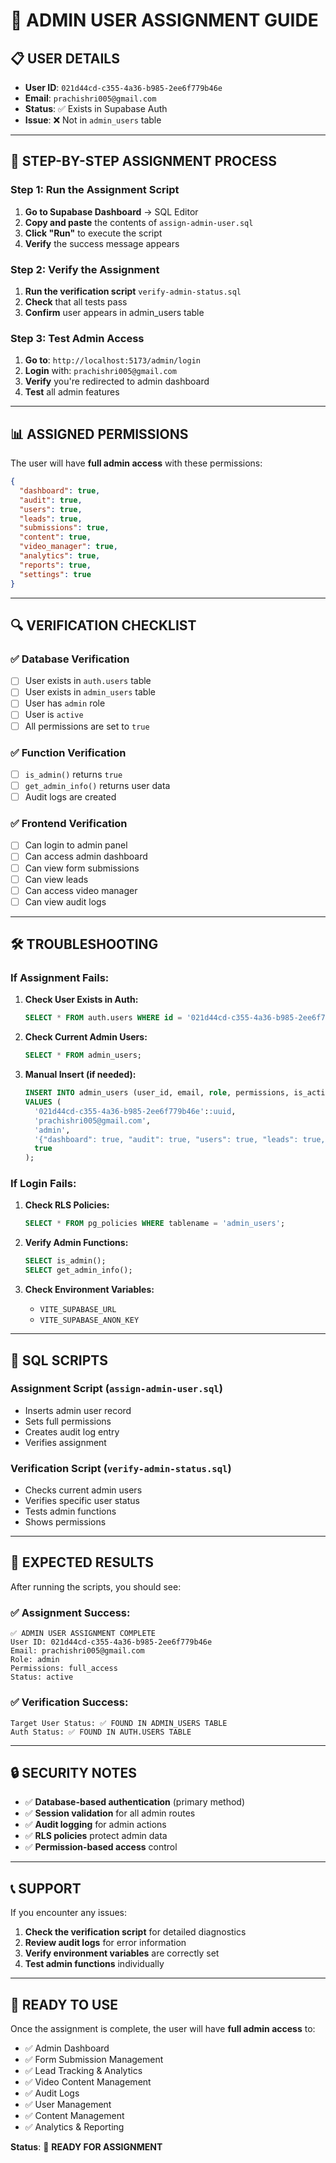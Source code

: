 # 🔐 **ADMIN USER ASSIGNMENT GUIDE**

## 📋 **USER DETAILS**
- **User ID**: `021d44cd-c355-4a36-b985-2ee6f779b46e`
- **Email**: `prachishri005@gmail.com`
- **Status**: ✅ Exists in Supabase Auth
- **Issue**: ❌ Not in `admin_users` table

---

## 🚀 **STEP-BY-STEP ASSIGNMENT PROCESS**

### **Step 1: Run the Assignment Script**

1. **Go to Supabase Dashboard** → SQL Editor
2. **Copy and paste** the contents of `assign-admin-user.sql`
3. **Click "Run"** to execute the script
4. **Verify** the success message appears

### **Step 2: Verify the Assignment**

1. **Run the verification script** `verify-admin-status.sql`
2. **Check** that all tests pass
3. **Confirm** user appears in admin_users table

### **Step 3: Test Admin Access**

1. **Go to**: `http://localhost:5173/admin/login`
2. **Login** with: `prachishri005@gmail.com`
3. **Verify** you're redirected to admin dashboard
4. **Test** all admin features

---

## 📊 **ASSIGNED PERMISSIONS**

The user will have **full admin access** with these permissions:

```json
{
  "dashboard": true,
  "audit": true,
  "users": true,
  "leads": true,
  "submissions": true,
  "content": true,
  "video_manager": true,
  "analytics": true,
  "reports": true,
  "settings": true
}
```

---

## 🔍 **VERIFICATION CHECKLIST**

### **✅ Database Verification**
- [ ] User exists in `auth.users` table
- [ ] User exists in `admin_users` table
- [ ] User has `admin` role
- [ ] User is `active`
- [ ] All permissions are set to `true`

### **✅ Function Verification**
- [ ] `is_admin()` returns `true`
- [ ] `get_admin_info()` returns user data
- [ ] Audit logs are created

### **✅ Frontend Verification**
- [ ] Can login to admin panel
- [ ] Can access admin dashboard
- [ ] Can view form submissions
- [ ] Can view leads
- [ ] Can access video manager
- [ ] Can view audit logs

---

## 🛠️ **TROUBLESHOOTING**

### **If Assignment Fails:**

1. **Check User Exists in Auth:**
   ```sql
   SELECT * FROM auth.users WHERE id = '021d44cd-c355-4a36-b985-2ee6f779b46e';
   ```

2. **Check Current Admin Users:**
   ```sql
   SELECT * FROM admin_users;
   ```

3. **Manual Insert (if needed):**
   ```sql
   INSERT INTO admin_users (user_id, email, role, permissions, is_active)
   VALUES (
     '021d44cd-c355-4a36-b985-2ee6f779b46e'::uuid,
     'prachishri005@gmail.com',
     'admin',
     '{"dashboard": true, "audit": true, "users": true, "leads": true, "submissions": true, "content": true, "video_manager": true, "analytics": true, "reports": true, "settings": true}'::jsonb,
     true
   );
   ```

### **If Login Fails:**

1. **Check RLS Policies:**
   ```sql
   SELECT * FROM pg_policies WHERE tablename = 'admin_users';
   ```

2. **Verify Admin Functions:**
   ```sql
   SELECT is_admin();
   SELECT get_admin_info();
   ```

3. **Check Environment Variables:**
   - `VITE_SUPABASE_URL`
   - `VITE_SUPABASE_ANON_KEY`

---

## 📝 **SQL SCRIPTS**

### **Assignment Script** (`assign-admin-user.sql`)
- Inserts admin user record
- Sets full permissions
- Creates audit log entry
- Verifies assignment

### **Verification Script** (`verify-admin-status.sql`)
- Checks current admin users
- Verifies specific user status
- Tests admin functions
- Shows permissions

---

## 🎯 **EXPECTED RESULTS**

After running the scripts, you should see:

### **✅ Assignment Success:**
```
✅ ADMIN USER ASSIGNMENT COMPLETE
User ID: 021d44cd-c355-4a36-b985-2ee6f779b46e
Email: prachishri005@gmail.com
Role: admin
Permissions: full_access
Status: active
```

### **✅ Verification Success:**
```
Target User Status: ✅ FOUND IN ADMIN_USERS TABLE
Auth Status: ✅ FOUND IN AUTH.USERS TABLE
```

---

## 🔒 **SECURITY NOTES**

- ✅ **Database-based authentication** (primary method)
- ✅ **Session validation** for all admin routes
- ✅ **Audit logging** for admin actions
- ✅ **RLS policies** protect admin data
- ✅ **Permission-based access** control

---

## 📞 **SUPPORT**

If you encounter any issues:

1. **Check the verification script** for detailed diagnostics
2. **Review audit logs** for error information
3. **Verify environment variables** are correctly set
4. **Test admin functions** individually

---

## 🚀 **READY TO USE**

Once the assignment is complete, the user will have **full admin access** to:

- ✅ Admin Dashboard
- ✅ Form Submission Management
- ✅ Lead Tracking & Analytics
- ✅ Video Content Management
- ✅ Audit Logs
- ✅ User Management
- ✅ Content Management
- ✅ Analytics & Reporting

**Status**: 🎯 **READY FOR ASSIGNMENT** 
